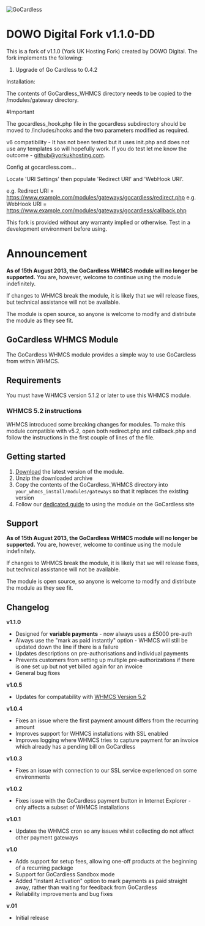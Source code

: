 ![GoCardless](https://s3-eu-west-1.amazonaws.com/gocardless-logos/lo-res.jpg)

# DOWO Digital Fork v1.1.0-DD

This is a fork of v1.1.0 (York UK Hosting Fork) created by DOWO Digital. The fork
implements the following:

1. Upgrade of Go Cardless to 0.4.2

Installation:

The contents of GoCardless_WHMCS directory needs to be copied to the
/modules/gateway directory.

#Important

The gocardless_hook.php file in the gocardless subdirectory should be
moved to /includes/hooks and the two parameters modified as required.

v6 compatibility - It has not been tested but it uses init.php and does
not use any templates so will hopefully work. If you do test let me
know the outcome - github@yorkukhosting.com.

Config at gocardless.com...

Locate 'URI Settings' then populate 'Redirect URI' and 'WebHook URI'.

e.g. Redirect URI = https://www.example.com/modules/gateways/gocardless/redirect.php
e.g. WebHook URI = https://www.example.com/modules/gateways/gocardless/callback.php

This fork is provided without any warranty implied or otherwise. Test in
a development environment before using.

# Announcement

__As of 15th August 2013, the GoCardless WHMCS module will no longer be supported.__
You are, however, welcome to continue using the module indefinitely. 

If changes to WHMCS break the module, it is likely that we will release fixes,
but technical assistance will not be available.

The module is open source, so anyone is welcome to modify and distribute the
module as they see fit.

## GoCardless WHMCS Module

The GoCardless WHMCS module provides a simple way to use GoCardless from within WHMCS.

## Requirements

You must have WHMCS version 5.1.2 or later to use this WHMCS module.

### WHMCS 5.2 instructions

WHMCS introduced some breaking changes for modules. To make this module
compatible with v5.2, open both redirect.php and callback.php and follow the
instructions in the first couple of lines of the file.

## Getting started

1. [Download](https://github.com/gocardless/gocardless-whmcs/zipball/master) the latest version of the module.
2. Unzip the downloaded archive
3. Copy the contents of the GoCardless_WHMCS directory into `your_whmcs_install/modules/gateways` so that it replaces the existing version
4. Follow our [dedicated guide](https://gocardless.com/partners/whmcs) to using the module on the GoCardless site

## Support

__As of 15th August 2013, the GoCardless WHMCS module will no longer be supported.__
You are, however, welcome to continue using the module indefinitely. 

If changes to WHMCS break the module, it is likely that we will release fixes,
but technical assistance will not be available.

The module is open source, so anyone is welcome to modify and distribute the
module as they see fit.

## Changelog

__v1.1.0__

* Designed for __variable payments__ - now always uses a £5000 pre-auth
* Always use the "mark as paid instantly" option - WHMCS will still be updated
down the line if there is a failure
* Updates descriptions on pre-authorisations and individual payments
* Prevents customers from setting up multiple pre-authorizations if there is
one set up but not yet billed again for an invoice
* General bug fixes

__v1.0.5__

* Updates for compatability with
[WHMCS Version 5.2](http://docs.whmcs.com/Version_5.2_Release_Notes)

__v1.0.4__

* Fixes an issue where the first payment amount differs from the recurring amount
* Improves support for WHMCS installations with SSL enabled
* Improves logging where WHMCS tries to capture payment for an invoice which
already has a pending bill on GoCardless

__v1.0.3__

* Fixes an issue with connection to our SSL service experienced on some environments

__v1.0.2__

* Fixes issue with the GoCardless payment button in Internet Explorer - only affects a subset of WHMCS installations

__v1.0.1__

* Updates the WHMCS cron so any issues whilst collecting do not affect other payment gateways

__v1.0__

* Adds support for setup fees, allowing one-off products at the beginning of a recurring package
* Support for GoCardless Sandbox mode
* Added "Instant Activation" option to mark payments as paid straight away, rather than waiting for feedback from GoCardless
* Reliability improvements and bug fixes

__v.01__

* Initial release
